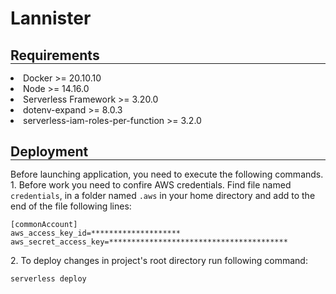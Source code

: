 <h1>Lannister</h1>

<h2 style="margin-bottom: 0">Requirements</h2>
<hr style="margin-top: 0"/>
<dl>
  <li>Docker >= 20.10.10</li>
  <li>Node >= 14.16.0</li>
  <li>Serverless Framework >= 3.20.0</li>
  <li>dotenv-expand >= 8.0.3</li>
  <li>serverless-iam-roles-per-function >= 3.2.0</li>
</dl>
<h2 style="margin-bottom: 0">Deployment</h2>
<hr style="margin-top: 0"/>
Before launching application, you need to execute the following commands.<br/>
1. Before work you need to confire AWS credentials. Find file named <code>credentials</code>, in a folder 
named <code>.aws</code> in your home directory and add to the end of the file following lines:
<pre>
<code>[commonAccount]
aws_access_key_id=********************
aws_secret_access_key=****************************************</code>
</pre>
2. To deploy changes in project's root directory run following command:
<pre>
<code>serverless deploy</code>
</pre>
